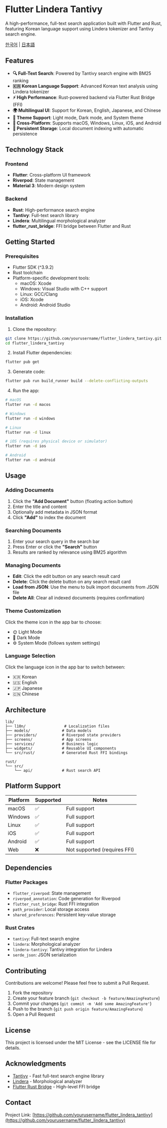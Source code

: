 # Flutter Lindera Tantivy

A high-performance, full-text search application built with Flutter and Rust, featuring Korean language support using Lindera tokenizer and Tantivy search engine.

[한국어](README.ko.md) | [日本語](README.ja.md)

## Features

- **🔍 Full-Text Search**: Powered by Tantivy search engine with BM25 ranking
- **🇰🇷 Korean Language Support**: Advanced Korean text analysis using Lindera tokenizer
- **⚡ High Performance**: Rust-powered backend via Flutter Rust Bridge (FFI)
- **🌍 Multilingual UI**: Support for Korean, English, Japanese, and Chinese
- **🎨 Theme Support**: Light mode, Dark mode, and System theme
- **📱 Cross-Platform**: Supports macOS, Windows, Linux, iOS, and Android
- **💾 Persistent Storage**: Local document indexing with automatic persistence

## Technology Stack

### Frontend
- **Flutter**: Cross-platform UI framework
- **Riverpod**: State management
- **Material 3**: Modern design system

### Backend
- **Rust**: High-performance search engine
- **Tantivy**: Full-text search library
- **Lindera**: Multilingual morphological analyzer
- **flutter_rust_bridge**: FFI bridge between Flutter and Rust

## Getting Started

### Prerequisites

- Flutter SDK (^3.9.2)
- Rust toolchain
- Platform-specific development tools:
  - macOS: Xcode
  - Windows: Visual Studio with C++ support
  - Linux: GCC/Clang
  - iOS: Xcode
  - Android: Android Studio

### Installation

1. Clone the repository:
```bash
git clone https://github.com/yourusername/flutter_lindera_tantivy.git
cd flutter_lindera_tantivy
```

2. Install Flutter dependencies:
```bash
flutter pub get
```

3. Generate code:
```bash
flutter pub run build_runner build --delete-conflicting-outputs
```

4. Run the app:
```bash
# macOS
flutter run -d macos

# Windows
flutter run -d windows

# Linux
flutter run -d linux

# iOS (requires physical device or simulator)
flutter run -d ios

# Android
flutter run -d android
```

## Usage

### Adding Documents

1. Click the **"Add Document"** button (floating action button)
2. Enter the title and content
3. Optionally add metadata in JSON format
4. Click **"Add"** to index the document

### Searching Documents

1. Enter your search query in the search bar
2. Press Enter or click the **"Search"** button
3. Results are ranked by relevance using BM25 algorithm

### Managing Documents

- **Edit**: Click the edit button on any search result card
- **Delete**: Click the delete button on any search result card
- **Load from JSON**: Use the menu to bulk import documents from JSON file
- **Delete All**: Clear all indexed documents (requires confirmation)

### Theme Customization

Click the theme icon in the app bar to choose:
- 🌞 Light Mode
- 🌙 Dark Mode
- ⚙️ System Mode (follows system settings)

### Language Selection

Click the language icon in the app bar to switch between:
- 🇰🇷 Korean
- 🇺🇸 English
- 🇯🇵 Japanese
- 🇨🇳 Chinese

## Architecture

```
lib/
├── l10n/                 # Localization files
├── models/              # Data models
├── providers/           # Riverpod state providers
├── screens/             # App screens
├── services/            # Business logic
├── widgets/             # Reusable UI components
└── src/rust/            # Generated Rust FFI bindings

rust/
└── src/
    └── api/             # Rust search API
```

## Platform Support

| Platform | Supported | Notes |
|----------|-----------|-------|
| macOS    | ✅ | Full support |
| Windows  | ✅ | Full support |
| Linux    | ✅ | Full support |
| iOS      | ✅ | Full support |
| Android  | ✅ | Full support |
| Web      | ❌ | Not supported (requires FFI) |

## Dependencies

### Flutter Packages
- `flutter_riverpod`: State management
- `riverpod_annotation`: Code generation for Riverpod
- `flutter_rust_bridge`: Rust FFI integration
- `path_provider`: Local storage access
- `shared_preferences`: Persistent key-value storage

### Rust Crates
- `tantivy`: Full-text search engine
- `lindera`: Morphological analyzer
- `lindera-tantivy`: Tantivy integration for Lindera
- `serde_json`: JSON serialization

## Contributing

Contributions are welcome! Please feel free to submit a Pull Request.

1. Fork the repository
2. Create your feature branch (`git checkout -b feature/AmazingFeature`)
3. Commit your changes (`git commit -m 'Add some AmazingFeature'`)
4. Push to the branch (`git push origin feature/AmazingFeature`)
5. Open a Pull Request

## License

This project is licensed under the MIT License - see the LICENSE file for details.

## Acknowledgments

- [Tantivy](https://github.com/tantivy-search/tantivy) - Fast full-text search engine library
- [Lindera](https://github.com/lindera-morphology/lindera) - Morphological analyzer
- [Flutter Rust Bridge](https://github.com/fzyzcjy/flutter_rust_bridge) - High-level FFI bridge

## Contact

Project Link: [https://github.com/yourusername/flutter_lindera_tantivy](https://github.com/yourusername/flutter_lindera_tantivy)
